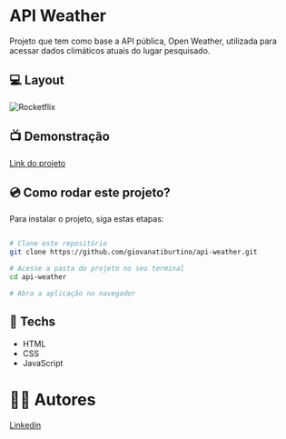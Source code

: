 # API Weather

Projeto que tem como base a API pública, Open Weather, utilizada para acessar dados climáticos atuais do lugar pesquisado.

## 💻 Layout
![Rocketflix](https://user-images.githubusercontent.com/111311581/217099870-8857334d-a899-427b-97bc-b96469a3d256.png)

## 📺 Demonstração
[Link do projeto](https://giovanatiburtino.github.io/rocketflix/)

## 💿 Como rodar este projeto?
Para instalar o projeto, siga estas etapas:
```bash

# Clone este repositório
git clone https://github.com/giovanatiburtino/api-weather.git

# Acesse a pasta do projeto no seu terminal
cd api-weather

# Abra a aplicação no navegador

```

## 🚀 Techs

- HTML
- CSS
- JavaScript

# 👩‍💻 Autores
[Linkedin](linkedin.com/in/giovana-ferreira-tiburtino-475486216/)
